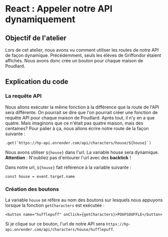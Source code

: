 # React : Appeler notre API dynamiquement

## Objectif de l'atelier
Lors de cet atelier, nous avons vu comment utiliser les routes de notre API de façon dynamique.
Précédemment, seuls les élèves de Griffondor étaient affichés. Nous avons donc crée un bouton pour chaque maison de Poudlard.

## Explication du code
### La requête API
Nous allons exécuter la même fonction à la différence que la route de l'API sera différente.
On pourrait se dire que l'on pourrait créer une fonction de requête API pour chaque maison de Poudlard. Après tout, il n'y en a que quatre. Mais imaginons que ce n'était pas quatre maison, mais des centaines? Pour palier à ça, nous allons écrire notre route de la façon suivante :

```
.get(`https://hp-api.onrender.com/api/characters/house/${house}`)
```

Nous avons utiliser `${house}` dans l'url. La variable house sera dynamique.
**Attention** : N'oubliez pas d'entourer l'url avec des **backtick** !

Dans notre url, `${house}` fait référence à la variable suivante :
```
const house = event.target.name
```

### Création des boutons

La variable `house` se réfère au nom des boutons sur lesquels nous appuyons lorsque la fonction `getCharacters` est exécutée :

```
<button name="hufflepuff" onClick={getCharacters}>POUFSOUFFLE</button>
```

Si je clique sur ce bouton, l'url de notre API sera `https://hp-api.onrender.com/api/characters/house/hufflepuff`.


